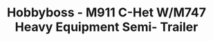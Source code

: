 ---
layout: product
title: "Hobbyboss - M911 C-Het W/M747 Heavy Equipment Semi- Trailer"
price: "11000" 
desc: "N/A"
img_path: "/assets/img/HB85519.webp"
brand: "N/A"
available: false
special_offer: false
new: false
soon: false
cat: "010000"
subcat: "013500"
subsubcat: "0N/A"
sifra: "HB85519"
popular: false
---